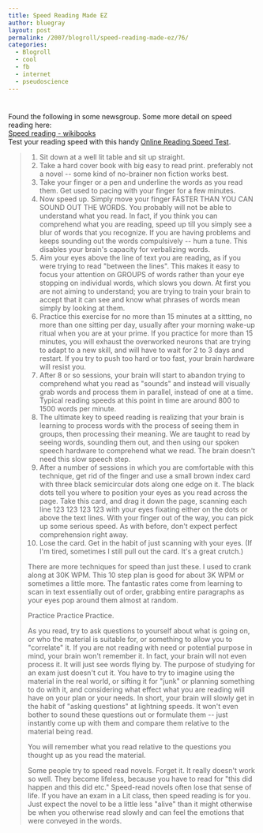 ```yaml
---
title: Speed Reading Made EZ
author: bluegray
layout: post
permalink: /2007/blogroll/speed-reading-made-ez/76/
categories:
  - Blogroll
  - cool
  - fb
  - internet
  - pseudoscience
---
```

# 

Found the following in some newsgroup. Some more detail on speed reading here:  
[Speed reading - wikibooks][1]  
Test your reading speed with this handy [Online Reading Speed Test][2].

 [1]: http://en.wikibooks.org/wiki/Speed_reading ""
 [2]: http://www.bulletread.com/speedtest.php ""

> 1.  Sit down at a well lit table and sit up straight.
> 2.  Take a hard cover book with big easy to read print. preferably not a novel -- some kind of no-brainer non fiction works best.
> 3.  Take your finger or a pen and underline the words as you read them. Get used to pacing with your finger for a few minutes.
> 4.  Now speed up. Simply move your finger FASTER THAN YOU CAN SOUND OUT THE WORDS. You probably will not be able to understand what you read. In fact, if you think you can comprehend what you are reading, speed up till you simply see a blur of words that you recognize. If you are having problems and keeps sounding out the words compulsively -- hum a tune. This disables your brain's capacity for verbalizing words.
> 5.  Aim your eyes above the line of text you are reading, as if you were trying to read "between the lines". This makes it easy to focus your attention on GROUPS of words rather than your eye stopping on individual words, which slows you down. At first you are not aiming to understand; you are trying to train your brain to accept that it can see and know what phrases of words mean simply by looking at them.
> 6.  Practice this exercise for no more than 15 minutes at a sittting, no more than one sitting per day, usually after your morning wake-up ritual when you are at your prime. If you practice for more than 15 minutes, you will exhaust the overworked neurons that are trying to adapt to a new skill, and will have to wait for 2 to 3 days and restart. If you try to push too hard or too fast, your brain hardware will resist you.
> 7.  After 8 or so sessions, your brain will start to abandon trying to comprehend what you read as "sounds" and instead will visually grab words and process them in parallel, instead of one at a time. Typical reading speeds at this point in time are around 800 to 1500 words per minute.
> 8.  The ultimate key to speed reading is realizing that your brain is learning to process words with the process of seeing them in groups, then processing their meaning. We are taught to read by seeing words, sounding them out, and then using our spoken speech hardware to comprehend what we read. The brain doesn't need this slow speech step.
> 9.  After a number of sessions in which you are comfortable with this technique, get rid of the finger and use a small brown index card with three black semicircular dots along one edge on it. The black dots tell you where to position your eyes as you read across the page. Take this card, and drag it down the page, scanning each line 123 123 123 123 with your eyes fixating either on the dots or above the text lines. With your finger out of the way, you can pick up some serious speed. As with before, don't expect perfect comprehension right away.
> 10. Lose the card. Get in the habit of just scanning with your eyes. (If I'm tired, sometimes I still pull out the card. It's a great crutch.)
> 
> There are more techniques for speed than just these. I used to crank along at 30K WPM. This 10 step plan is good for about 3K WPM or sometimes a little more. The fantastic rates come from learning to scan in text essentially out of order, grabbing entire paragraphs as your eyes pop around them almost at random.
> 
> Practice Practice Practice.
> 
> As you read, try to ask questions to yourself about what is going on, or who the material is suitable for, or something to allow you to "correlate" it. If you are not reading with need or potential purpose in mind, your brain won't remember it. In fact, your brain will not even process it. It will just see words flying by. The purpose of studying for an exam just doesn't cut it. You have to try to imagine using the material in the real world, or sifting it for "junk" or planning something to do with it, and considering what effect what you are reading will have on your plan or your needs. In short, your brain will slowly get in the habit of "asking questions" at lightning speeds. It won't even bother to sound these questions out or formulate them -- just instantly come up with them and compare them relative to the material being read.
> 
> You will remember what you read relative to the questions you thought up as you read the material.
> 
> Some people try to speed read novels. Forget it. It really doesn't work so well. They become lifeless, because you have to read for "this did happen and this did etc." Speed-read novels often lose that sense of life. If you have an exam in a Lit class, then speed reading is for you. Just expect the novel to be a little less "alive" than it might otherwise be when you otherwise read slowly and can feel the emotions that were conveyed in the words.